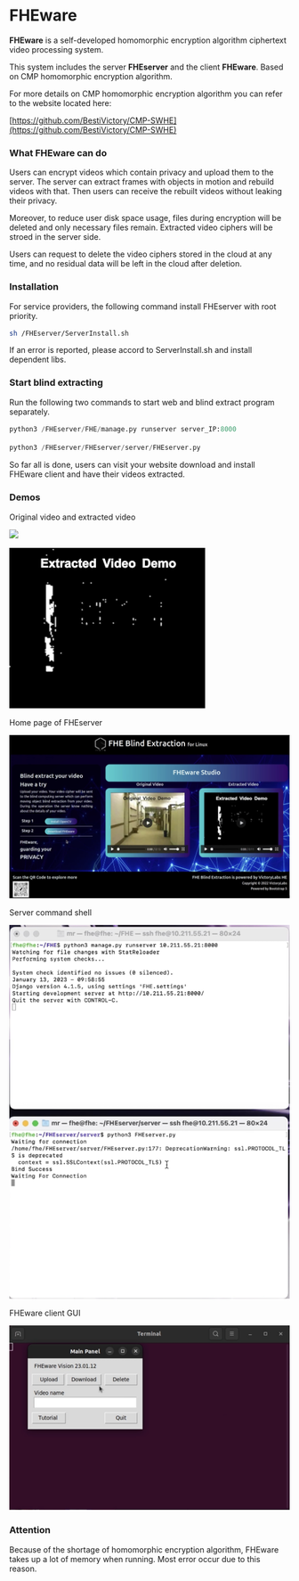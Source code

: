 # FHEware

**FHEware** is a self-developed homomorphic encryption algorithm ciphertext video processing system.



This system includes the server **FHEserver** and the client **FHEware**. Based on CMP homomorphic encryption algorithm. 



For more details on CMP homomorphic encryption algorithm you can refer to the website located here:

[https://github.com/BestiVictory/CMP-SWHE](https://github.com/BestiVictory/CMP-SWHE)

### What FHEware can do

Users can encrypt videos which contain privacy and upload them to the server. The server can extract frames with objects in motion and rebuild videos with that. Then users can receive the rebuilt videos without leaking their privacy. 



Moreover, to reduce user disk space usage, files during encryption will be deleted and only necessary files remain. Extracted video ciphers will be stroed in the server side.



Users can request to delete the video ciphers stored in the cloud at any time, and no residual data will be left in the cloud after deletion.

### Installation

For service providers, the following command install FHEserver with root priority.

```sh
sh /FHEserver/ServerInstall.sh
```

If an error is reported, please accord to ServerInstall.sh and install dependent libs.

### Start blind extracting

Run the following two commands to start web and blind extract program separately.

```python
python3 /FHEserver/FHE/manage.py runserver server_IP:8000

python3 /FHEserver/FHEserver/server/FHEserver.py
```

So far all is done, users can visit your website download and install FHEware client and have their videos extracted.

### Demos

Original video and extracted video

![](./images/demo_res.GIF)

![](./images/demo_ext.GIF)

Home page of FHEserver

![](./images/home.png)

Server command shell

![](./images/server.png)

FHEware client GUI

![](./images/client.png)

### Attention

Because of the shortage of homomorphic encryption algorithm, FHEware takes up a lot of memory when running. Most error occur due to this reason.



